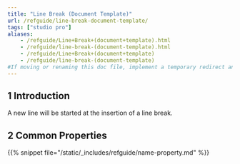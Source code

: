 ```yaml
---
title: "Line Break (Document Template)"
url: /refguide/line-break-document-template/
tags: ["studio pro"]
aliases:
    - /refguide/Line+Break+(document+template).html
    - /refguide/line-break-(document-template).html
    - /refguide/Line+Break+(document+template)
    - /refguide/line-break-(document-template)
#If moving or renaming this doc file, implement a temporary redirect and let the respective team know they should update the URL in the product. See Mapping to Products for more details.
---
```


## 1 Introduction

A new line will be started at the insertion of a line break.

## 2 Common Properties

{{% snippet file="/static/_includes/refguide/name-property.md" %}}
